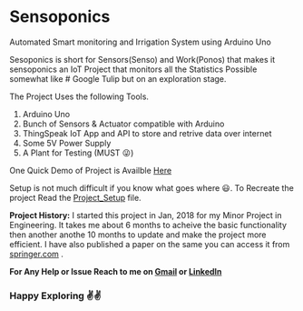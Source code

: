 # Sensoponics
Automated Smart monitoring and Irrigation System using Arduino Uno

Sesoponics is short for Sensors(Senso) and Work(Ponos) that makes it sensoponics an IoT Project that monitors all the Statistics Possible 
somewhat like # Google Tulip but on an exploration stage.

The Project Uses the following Tools.
1. Arduino Uno
2. Bunch of Sensors & Actuator compatible with Arduino
3. ThingSpeak IoT App and API to store and retrive data over internet
4. Some 5V Power Supply
5. A Plant for Testing (MUST 😜)

One Quick Demo of Project is Availble [Here](https://drive.google.com/file/d/1lNMmSsD_Dz0RVbFGQVljZmzjmf62wOM6/view?usp=sharing)

Setup is not much difficult if you know what goes where 😃.
To Recreate the project Read the [Project_Setup](Project_Setup.ino) file. 

**Project History:**
I started this project in Jan, 2018 for my Minor Project in Engineering. It takes me about 6 months 
to acheive the basic functionality then another anothe 10 months to update and make the project more efficient. I have also published a paper on the same you can access it from [springer.com](https://www.springer.com/gp/book/9789811371653) .

**For Any Help or Issue Reach to me on [Gmail](mailto:prasunguchhait1997@gmail.com) or [LinkedIn](https://www.linkedin.com/in/iamprasunguchhait)**

### Happy Exploring ✌✌
